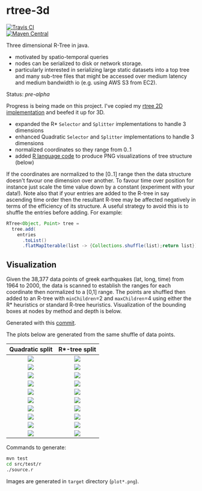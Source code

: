 # rtree-3d
[![Travis CI](https://travis-ci.org/davidmoten/rtree-3d.svg)](https://travis-ci.org/davidmoten/rtree-3d)<br/>
[![Maven Central](https://maven-badges.herokuapp.com/maven-central/com.github.davidmoten/rtree-3d/badge.svg?style=flat)](https://maven-badges.herokuapp.com/maven-central/com.github.davidmoten/rtree-3d)<br/>

Three dimensional R-Tree in java.
* motivated by spatio-temporal queries
* nodes can be serialized to disk or network storage.  
* particularly interested in serializing large static datasets into a top tree and many sub-tree files that might be accessed over medium latency and medium bandwidth io (e.g. using AWS S3 from EC2).

Status: *pre-alpha*

Progress is being made on this project. I've copied my [rtree 2D implementation](https://github.com/davidmoten/rtree) and beefed it up for 3D. 

* expanded the R* `Selector` and `Splitter` implementations to handle 3 dimensions
* enhanced Quadratic `Selector` and `Splitter` implementations to handle 3 dimensions
* normalized coordinates so they range from 0..1
* added [R language code](src/main/r/source.r) to produce PNG visualizations of tree structure (below) 

If the coordinates are normalized to the [0..1] range then the data structure doesn't favour one dimension over another. To favour time over position for instance just scale the time value down by a constant (experiment with your data!).
Note also that if your entries are added to the R-tree in say ascending time order then the resultant R-tree may be affected negatively in terms of the efficiency of its structure. A useful strategy to avoid this is to shuffle the entries before adding. For example:

```java
RTree<Object, Point> tree = 
  tree.add(
    entries
      .toList()
      .flatMapIterable(list -> {Collections.shuffle(list);return list}));
```

Visualization
-----------------------
Given the 38,377 data points of greek earthquakes (lat, long, time) from 1964 to 2000, the data is scanned to establish the ranges for each coordinate then normalized to a [0,1] range. The points are shuffled then added to an R-tree with `minChildren`=2 and `maxChildren`=4 using either the R* heuristics or standard R-tree heuristics. Visualization of the bounding boxes at nodes by method and depth is below.

Generated with this [commit](tree/83c760b3ee7f9fb7d64f581554424ee7ab88cac7).

The plots below are generated from the same shuffle of data points.

| Quadratic split | R*-tree split |
| :-------------: | :-----------: |
| <img src="https://raw.githubusercontent.com/davidmoten/davidmoten.github.io/master/resources/rtree-3d/plot0-q.png" /> | <img src="https://raw.githubusercontent.com/davidmoten/davidmoten.github.io/master/resources/rtree-3d/plot0.png" /> |
| <img src="https://raw.githubusercontent.com/davidmoten/davidmoten.github.io/master/resources/rtree-3d/plot1-q.png" /> | <img src="https://raw.githubusercontent.com/davidmoten/davidmoten.github.io/master/resources/rtree-3d/plot1.png" /> |
| <img src="https://raw.githubusercontent.com/davidmoten/davidmoten.github.io/master/resources/rtree-3d/plot2-q.png" /> | <img src="https://raw.githubusercontent.com/davidmoten/davidmoten.github.io/master/resources/rtree-3d/plot2.png" /> |
| <img src="https://raw.githubusercontent.com/davidmoten/davidmoten.github.io/master/resources/rtree-3d/plot3-q.png" /> | <img src="https://raw.githubusercontent.com/davidmoten/davidmoten.github.io/master/resources/rtree-3d/plot3.png" /> |
| <img src="https://raw.githubusercontent.com/davidmoten/davidmoten.github.io/master/resources/rtree-3d/plot4-q.png" /> | <img src="https://raw.githubusercontent.com/davidmoten/davidmoten.github.io/master/resources/rtree-3d/plot4.png" /> |
| <img src="https://raw.githubusercontent.com/davidmoten/davidmoten.github.io/master/resources/rtree-3d/plot5-q.png" /> | <img src="https://raw.githubusercontent.com/davidmoten/davidmoten.github.io/master/resources/rtree-3d/plot5.png" /> |
| <img src="https://raw.githubusercontent.com/davidmoten/davidmoten.github.io/master/resources/rtree-3d/plot6-q.png" /> | <img src="https://raw.githubusercontent.com/davidmoten/davidmoten.github.io/master/resources/rtree-3d/plot6.png" /> |
| <img src="https://raw.githubusercontent.com/davidmoten/davidmoten.github.io/master/resources/rtree-3d/plot7-q.png" /> | <img src="https://raw.githubusercontent.com/davidmoten/davidmoten.github.io/master/resources/rtree-3d/plot7.png" /> |
| <img src="https://raw.githubusercontent.com/davidmoten/davidmoten.github.io/master/resources/rtree-3d/plot8-q.png" /> | <img src="https://raw.githubusercontent.com/davidmoten/davidmoten.github.io/master/resources/rtree-3d/plot8.png" /> |
| <img src="https://raw.githubusercontent.com/davidmoten/davidmoten.github.io/master/resources/rtree-3d/plot9-q.png" /> | <img src="https://raw.githubusercontent.com/davidmoten/davidmoten.github.io/master/resources/rtree-3d/plot9.png" /> |

Commands to generate:

```bash
mvn test
cd src/test/r
./source.r
```
Images are generated in `target` directory (`plot*.png`).


